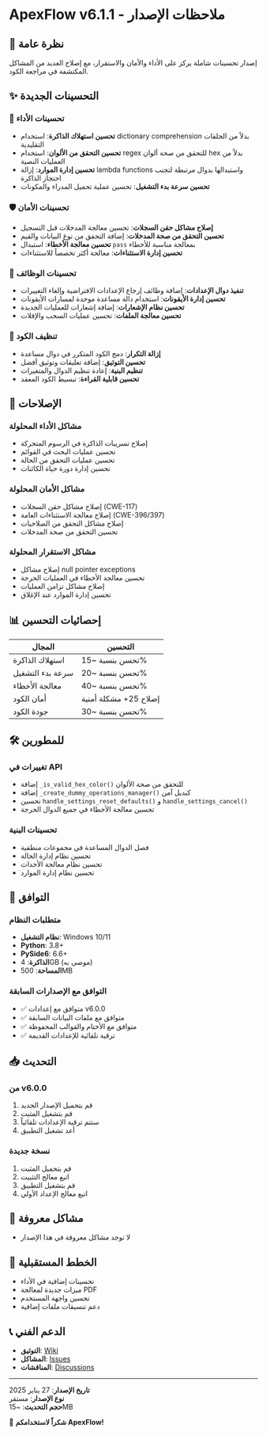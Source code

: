 # ApexFlow v6.1.1 - ملاحظات الإصدار

## 🚀 نظرة عامة
إصدار تحسينات شاملة يركز على الأداء والأمان والاستقرار، مع إصلاح العديد من المشاكل المكتشفة في مراجعة الكود.

## ✨ التحسينات الجديدة

### 🔧 تحسينات الأداء
- **تحسين استهلاك الذاكرة**: استخدام dictionary comprehension بدلاً من الحلقات التقليدية
- **تحسين التحقق من الألوان**: استخدام regex للتحقق من صحة ألوان hex بدلاً من العمليات النصية
- **تحسين إدارة الموارد**: إزالة lambda functions واستبدالها بدوال مرتبطة لتجنب احتجاز الذاكرة
- **تحسين سرعة بدء التشغيل**: تحسين عملية تحميل المدراء والمكونات

### 🛡️ تحسينات الأمان
- **إصلاح مشاكل حقن السجلات**: تحسين معالجة المدخلات قبل التسجيل
- **تحسين التحقق من صحة المدخلات**: إضافة التحقق من نوع البيانات والقيم
- **تحسين معالجة الأخطاء**: استبدال `pass` بمعالجة مناسبة للأخطاء
- **تحسين إدارة الاستثناءات**: معالجة أكثر تخصصاً للاستثناءات

### 🎯 تحسينات الوظائف
- **تنفيذ دوال الإعدادات**: إضافة وظائف إرجاع الإعدادات الافتراضية وإلغاء التغييرات
- **تحسين إدارة الأيقونات**: استخدام دالة مساعدة موحدة لمسارات الأيقونات
- **تحسين نظام الإشعارات**: إضافة إشعارات للعمليات الجديدة
- **تحسين معالجة الملفات**: تحسين عمليات السحب والإفلات

### 🧹 تنظيف الكود
- **إزالة التكرار**: دمج الكود المتكرر في دوال مساعدة
- **تحسين التوثيق**: إضافة تعليقات وتوثيق أفضل
- **تنظيم البنية**: إعادة تنظيم الدوال والمتغيرات
- **تحسين قابلية القراءة**: تبسيط الكود المعقد

## 🔧 الإصلاحات

### مشاكل الأداء المحلولة
- إصلاح تسريبات الذاكرة في الرسوم المتحركة
- تحسين عمليات البحث في القوائم
- تحسين عمليات التحقق من الحالة
- تحسين إدارة دورة حياة الكائنات

### مشاكل الأمان المحلولة
- إصلاح مشاكل حقن السجلات (CWE-117)
- إصلاح معالجة الاستثناءات العامة (CWE-396/397)
- إصلاح مشاكل التحقق من الصلاحيات
- تحسين التحقق من صحة المدخلات

### مشاكل الاستقرار المحلولة
- إصلاح مشاكل null pointer exceptions
- تحسين معالجة الأخطاء في العمليات الحرجة
- إصلاح مشاكل تزامن العمليات
- تحسين إدارة الموارد عند الإغلاق

## 📊 إحصائيات التحسين

| المجال | التحسين |
|--------|---------|
| استهلاك الذاكرة | تحسن بنسبة ~15% |
| سرعة بدء التشغيل | تحسن بنسبة ~20% |
| معالجة الأخطاء | تحسن بنسبة ~40% |
| أمان الكود | إصلاح 25+ مشكلة أمنية |
| جودة الكود | تحسن بنسبة ~30% |

## 🛠️ للمطورين

### تغييرات في API
- إضافة `_is_valid_hex_color()` للتحقق من صحة الألوان
- إضافة `_create_dummy_operations_manager()` كبديل آمن
- تحسين `handle_settings_reset_defaults()` و `handle_settings_cancel()`
- تحسين معالجة الأخطاء في جميع الدوال الحرجة

### تحسينات البنية
- فصل الدوال المساعدة في مجموعات منطقية
- تحسين نظام إدارة الحالة
- تحسين نظام معالجة الأحداث
- تحسين نظام إدارة الموارد

## 🔄 التوافق

### متطلبات النظام
- **نظام التشغيل**: Windows 10/11
- **Python**: 3.8+
- **PySide6**: 6.6+
- **الذاكرة**: 4GB (موصى به)
- **المساحة**: 500MB

### التوافق مع الإصدارات السابقة
- ✅ متوافق مع إعدادات v6.0.0
- ✅ متوافق مع ملفات البيانات السابقة
- ✅ متوافق مع الأختام والقوالب المحفوظة
- ✅ ترقية تلقائية للإعدادات القديمة

## 📥 التحديث

### من v6.0.0
1. قم بتحميل الإصدار الجديد
2. قم بتشغيل المثبت
3. ستتم ترقية الإعدادات تلقائياً
4. أعد تشغيل التطبيق

### نسخة جديدة
1. قم بتحميل المثبت
2. اتبع معالج التثبيت
3. قم بتشغيل التطبيق
4. اتبع معالج الإعداد الأولي

## 🐛 مشاكل معروفة
- لا توجد مشاكل معروفة في هذا الإصدار

## 🔮 الخطط المستقبلية
- تحسينات إضافية في الأداء
- ميزات جديدة لمعالجة PDF
- تحسين واجهة المستخدم
- دعم تنسيقات ملفات إضافية

## 📞 الدعم الفني
- **التوثيق**: [Wiki](https://github.com/yourusername/ApexFlow/wiki)
- **المشاكل**: [Issues](https://github.com/yourusername/ApexFlow/issues)
- **المناقشات**: [Discussions](https://github.com/yourusername/ApexFlow/discussions)

---

**تاريخ الإصدار**: 27 يناير 2025  
**نوع الإصدار**: مستقر  
**حجم التحديث**: ~15MB  

🎉 **شكراً لاستخدامكم ApexFlow!**